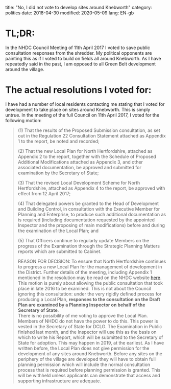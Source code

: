 title: "No, I did not vote to develop sites around Knebworth"
category: politics
date: 2018-04-30
modified: 2020-05-09
lang: EN-gb

# TL;DR:
In the NHDC Council Meeting of 11th April 2017 I voted to save  public consultation responses from the shredder. My political opponents are painting this as if I voted to build on fields all around Knebworth. As I have repeatedly said in the past, I am opposed to all Green Belt development around the village.
# The actual resolutions I voted for:
I have had a number of local residents contacting me stating that I voted for development to take place on sites around Knebworth. This is simply untrue.  In the meeting of the full Council on 11th April 2017, I voted for the following motion:
>
> (1) That the results of the Proposed Submission consultation, as set out in the Regulation 22 Consultation Statement attached as Appendix 1 to the report, be noted and recorded;
>
> (2) That the new Local Plan for North Hertfordshire, attached as Appendix 2 to the report, together with the Schedule of Proposed Additional Modifications attached as Appendix 3, and other associated documentation, be approved and submitted for examination by the Secretary of State;
>
> (3) That the revised Local Development Scheme for North Hertfordshire, attached as Appendix 4 to the report, be approved with effect from 12 April 2017;
>
> (4) That delegated powers be granted to the Head of Development and Building Control, in consultation with the Executive Member for Planning and Enterprise, to produce such additional documentation as is required (including documentation requested by the appointed Inspector and the proposing of main modifications) before and during the examination of the Local Plan; and
>
> (5) That Officers continue to regularly update Members on the progress of the Examination through the Strategic Planning Matters reports which are submitted to Cabinet.
>
> REASON FOR DECISION: To ensure that North Hertfordshire continues to progress a new Local Plan for the management of development in the District.
Further details of the meeting, including Appendix 1 mentioned in the resolution may be read on the NHDC website [here](https://democracy.north-herts.gov.uk/CeListDocuments.aspx?CommitteeId=136&MeetingId=519&DF=11%2f04%2f2017&Ver=2).
This motion is purely about allowing the public consultation that took place in late 2016 to be examined. This is not about the Council ignoring this consultation: under the very rigidly defined process for producing a Local Plan, **responses to the consultation on the Draft Plan are examined by a Planning Inspector on behalf of the Secretary of State**.  
There is no possibility of me voting to approve the Local Plan. Members of NHDC do not have the power to do this. This power is vested in the Secretary of State for DCLG.  The Examination in Public finished last month, and the Inspector will use this as the basis on which to write his Report, which will be submitted to the Secretary of State for adoption. This may happen in 2019, at the earliest.
As I have written before, the Local Plan does not give permission for the development of any sites around Knebworth. Before any sites on the periphery of the village are developed they will have to obtain full planning permission which will include the normal consultation process that is required before planning permission is granted. This will be withheld unless applicants can demonstrate that access and supporting infrastructure are adequate.
